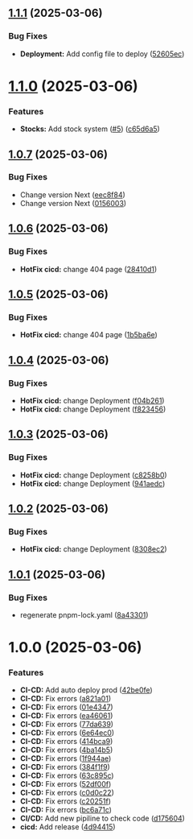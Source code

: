 ## [1.1.1](https://github.com/Yooo31/AzioneCatherina/compare/v1.1.0...v1.1.1) (2025-03-06)


### Bug Fixes

* **Deployment:** Add config file to deploy ([52605ec](https://github.com/Yooo31/AzioneCatherina/commit/52605ec241731b9b7f0c8c99869a87e53289899a))

# [1.1.0](https://github.com/Yooo31/AzioneCatherina/compare/v1.0.7...v1.1.0) (2025-03-06)

### Features

- **Stocks:** Add stock system ([#5](https://github.com/Yooo31/AzioneCatherina/issues/5)) ([c65d6a5](https://github.com/Yooo31/AzioneCatherina/commit/c65d6a5130fcab19360172c257bfd8eae1e85607))

## [1.0.7](https://github.com/Yooo31/AzioneCatherina/compare/v1.0.6...v1.0.7) (2025-03-06)

### Bug Fixes

- Change version Next ([eec8f84](https://github.com/Yooo31/AzioneCatherina/commit/eec8f84f3c0819efcc13cd6b5590254a8199de90))
- Change version Next ([0156003](https://github.com/Yooo31/AzioneCatherina/commit/0156003ab8b02b08791cc296dae4b2ad0a1cb69a))

## [1.0.6](https://github.com/Yooo31/AzioneCatherina/compare/v1.0.5...v1.0.6) (2025-03-06)

### Bug Fixes

- **HotFix cicd:** change 404 page ([28410d1](https://github.com/Yooo31/AzioneCatherina/commit/28410d19458f8dfdafd116506e7f8916436bd815))

## [1.0.5](https://github.com/Yooo31/AzioneCatherina/compare/v1.0.4...v1.0.5) (2025-03-06)

### Bug Fixes

- **HotFix cicd:** change 404 page ([1b5ba6e](https://github.com/Yooo31/AzioneCatherina/commit/1b5ba6e54a130d476daf7362e0c60b19fefaba27))

## [1.0.4](https://github.com/Yooo31/AzioneCatherina/compare/v1.0.3...v1.0.4) (2025-03-06)

### Bug Fixes

- **HotFix cicd:** change Deployment ([f04b261](https://github.com/Yooo31/AzioneCatherina/commit/f04b26137f01bf011bde94509c8a73e9c2fb3887))
- **HotFix cicd:** change Deployment ([f823456](https://github.com/Yooo31/AzioneCatherina/commit/f823456830dcb39de8188249cf2b2d623c92d356))

## [1.0.3](https://github.com/Yooo31/AzioneCatherina/compare/v1.0.2...v1.0.3) (2025-03-06)

### Bug Fixes

- **HotFix cicd:** change Deployment ([c8258b0](https://github.com/Yooo31/AzioneCatherina/commit/c8258b097cbe471db14cda1443855b44c6d11e2e))
- **HotFix cicd:** change Deployment ([941aedc](https://github.com/Yooo31/AzioneCatherina/commit/941aedcf6f06d3fb27860bce184fa42ce1c78e24))

## [1.0.2](https://github.com/Yooo31/AzioneCatherina/compare/v1.0.1...v1.0.2) (2025-03-06)

### Bug Fixes

- **HotFix cicd:** change Deployment ([8308ec2](https://github.com/Yooo31/AzioneCatherina/commit/8308ec20f1734ab40241b1d471d46e165b000550))

## [1.0.1](https://github.com/Yooo31/AzioneCatherina/compare/v1.0.0...v1.0.1) (2025-03-06)

### Bug Fixes

- regenerate pnpm-lock.yaml ([8a43301](https://github.com/Yooo31/AzioneCatherina/commit/8a433017c1ceaaba430ba4db78bef4dda9c6c350))

# 1.0.0 (2025-03-06)

### Features

- **CI-CD:** Add auto deploy prod ([42be0fe](https://github.com/Yooo31/AzioneCatherina/commit/42be0fe0aa332346999f3683308821170d6c2d23))
- **CI-CD:** Fix errors ([a821a01](https://github.com/Yooo31/AzioneCatherina/commit/a821a0155bdf60993a8f42700114603f0a3f91b2))
- **CI-CD:** Fix errors ([01e4347](https://github.com/Yooo31/AzioneCatherina/commit/01e43474f00b190fd04625a20961f249da77f37f))
- **CI-CD:** Fix errors ([ea46061](https://github.com/Yooo31/AzioneCatherina/commit/ea46061102e4f0d7801ff453965b14beb0994156))
- **CI-CD:** Fix errors ([77da639](https://github.com/Yooo31/AzioneCatherina/commit/77da639c7380d68d46da09839f2a1136fd277ad5))
- **CI-CD:** Fix errors ([6e64ec0](https://github.com/Yooo31/AzioneCatherina/commit/6e64ec06a8ccf5aeda084755b7e7a9e9474d9ba6))
- **CI-CD:** Fix errors ([414bca9](https://github.com/Yooo31/AzioneCatherina/commit/414bca957747a598d4eb7d92e56f44211375d911))
- **CI-CD:** Fix errors ([4ba14b5](https://github.com/Yooo31/AzioneCatherina/commit/4ba14b5f5c4a2784200ceaefe6cf96d61dfabe6d))
- **CI-CD:** Fix errors ([1f944ae](https://github.com/Yooo31/AzioneCatherina/commit/1f944ae56ffd0547b322ee041180477eae89886c))
- **CI-CD:** Fix errors ([384f1f9](https://github.com/Yooo31/AzioneCatherina/commit/384f1f941d04ffffd94bd1b97b704dd58432d9dd))
- **CI-CD:** Fix errors ([63c895c](https://github.com/Yooo31/AzioneCatherina/commit/63c895c7c7a45ca87b44398e96e7a80a3067533f))
- **CI-CD:** Fix errors ([52df00f](https://github.com/Yooo31/AzioneCatherina/commit/52df00f31dc9fc7907feedc6f4d65ec6e85b7604))
- **CI-CD:** Fix errors ([c0d0c22](https://github.com/Yooo31/AzioneCatherina/commit/c0d0c2236191b60fcf7caa5f9ee12529ec77d393))
- **CI-CD:** Fix errors ([c20251f](https://github.com/Yooo31/AzioneCatherina/commit/c20251f4b2bfa0ceb37f8783aee7c53a4e8f42d8))
- **CI-CD:** Fix errors ([bc6a71c](https://github.com/Yooo31/AzioneCatherina/commit/bc6a71c12980dd579226f2518d8bde42a172c388))
- **CI/CD:** Add new pipiline to check code ([d175604](https://github.com/Yooo31/AzioneCatherina/commit/d17560418f311a59b4c7b539e4a494b5819871d6))
- **cicd:** Add release ([4d94415](https://github.com/Yooo31/AzioneCatherina/commit/4d9441550f8a6ea11a22e2818c1c2a606413ac77))
